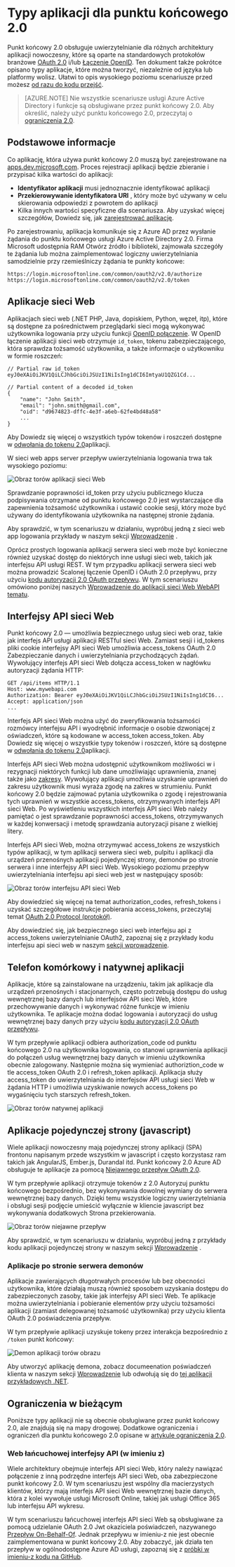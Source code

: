 <properties
    pageTitle="Typy punkt końcowy 2.0 | Microsoft Azure"
    description="Typy aplikacji i scenariusze obsługiwane przez punkt końcowy 2.0 Azure AD."
    services="active-directory"
    documentationCenter=""
    authors="dstrockis"
    manager="mbaldwin"
    editor=""/>

<tags
    ms.service="active-directory"
    ms.workload="identity"
    ms.tgt_pltfrm="na"
    ms.devlang="na"
    ms.topic="article"
    ms.date="09/30/2016"
    ms.author="dastrock"/>

# <a name="types-of-apps-for-the-v20-endpoint"></a>Typy aplikacji dla punktu końcowego 2.0
Punkt końcowy 2.0 obsługuje uwierzytelnianie dla różnych architektury aplikacji nowoczesny, które są oparte na standardowych protokołów branżowe [OAuth 2.0](active-directory-v2-protocols.md#oauth2-authorization-code-flow) i/lub [Łączenie OpenID](active-directory-v2-protocols.md#openid-connect-sign-in-flow).  Ten dokument także pokrótce opisano typy aplikacje, które można tworzyć, niezależnie od języka lub platformy wolisz.  Ułatwi to opis wysokiego poziomu scenariusze przed możesz [od razu do kodu przejść](active-directory-appmodel-v2-overview.md#getting-started).

> [AZURE.NOTE]
    Nie wszystkie scenariusze usługi Azure Active Directory i funkcje są obsługiwane przez punkt końcowy 2.0.  Aby określić, należy użyć punktu końcowego 2.0, przeczytaj o [ograniczenia 2.0](active-directory-v2-limitations.md).

## <a name="the-basics"></a>Podstawowe informacje
Co aplikację, która używa punkt końcowy 2.0 muszą być zarejestrowane na [apps.dev.microsoft.com](https://apps.dev.microsoft.com/?referrer=https://azure.microsoft.com/documentation/articles&deeplink=/appList).  Proces rejestracji aplikacji będzie zbieranie i przypisać kilka wartości do aplikacji:

- **Identyfikator aplikacji** musi jednoznacznie identyfikować aplikacji
- **Przekierowywanie identyfikatora URI** , który może być używany w celu skierowania odpowiedzi z powrotem do aplikacji
- Kilka innych wartości specyficzne dla scenariusza.  Aby uzyskać więcej szczegółów, Dowiedz się, jak [zarejestrować aplikację](active-directory-v2-app-registration.md).

Po zarejestrowaniu, aplikacja komunikuje się z Azure AD przez wysłanie żądania do punktu końcowego usługi Azure Active Directory 2.0.  Firma Microsoft udostępnia RAM Otwórz źródło i biblioteki, zajmowała szczegóły te żądania lub można zaimplementować logiczny uwierzytelniania samodzielnie przy rzemieślniczy żądania te punkty końcowe:

```
https://login.microsoftonline.com/common/oauth2/v2.0/authorize
https://login.microsoftonline.com/common/oauth2/v2.0/token
```
<!-- TODO: Need a page for libraries to link to -->

## <a name="web-apps"></a>Aplikacje sieci Web
Aplikacjach sieci web (.NET PHP, Java, dopiskiem, Python, węzeł, itp), które są dostępne za pośrednictwem przeglądarki sieci mogą wykonywać użytkownika logowania przy użyciu funkcji [OpenID połączenie](active-directory-v2-protocols.md#openid-connect-sign-in-flow).  W OpenID łączenie aplikacji sieci web otrzymuje `id_token`, tokenu zabezpieczającego, która sprawdza tożsamość użytkownika, a także informacje o użytkowniku w formie roszczeń:

```
// Partial raw id_token
eyJ0eXAiOiJKV1QiLCJhbGciOiJSUzI1NiIsIng1dCI6ImtyaU1QZG1Cd...

// Partial content of a decoded id_token
{
    "name": "John Smith",
    "email": "john.smith@gmail.com",
    "oid": "d9674823-dffc-4e3f-a6eb-62fe4bd48a58"
    ...
}
```

Aby Dowiedz się więcej o wszystkich typów tokenów i roszczeń dostępne w [odwołania do tokenu 2.0](active-directory-v2-tokens.md)aplikacji.

W sieci web apps server przepływ uwierzytelniania logowania trwa tak wysokiego poziomu:

![Obraz torów aplikacji sieci Web](../media/active-directory-v2-flows/convergence_scenarios_webapp.png)

Sprawdzanie poprawności id_token przy użyciu publicznego klucza podpisywania otrzymane od punktu końcowego 2.0 jest wystarczające dla zapewnienia tożsamość użytkownika i ustawić cookie sesji, który może być używany do identyfikowania użytkownika na następnej stronie żądania.

Aby sprawdzić, w tym scenariuszu w działaniu, wypróbuj jedną z sieci web app logowania przykłady w naszym sekcji [Wprowadzenie](active-directory-appmodel-v2-overview.md#getting-started) .

Oprócz prostych logowania aplikacji serwera sieci web może być konieczne również uzyskać dostęp do niektórych inne usługi sieci web, takich jak interfejsu API usługi REST.  W tym przypadku aplikacji serwera sieci web można prowadzić Scalonej łączenie OpenID i OAuth 2.0 przepływu, przy użyciu [kodu autoryzacji 2.0 OAuth przepływu](active-directory-v2-protocols.md#oauth2-authorization-code-flow). W tym scenariuszu omówiono poniżej naszych [Wprowadzenie do aplikacji sieci Web WebAPI tematu](active-directory-v2-devquickstarts-webapp-webapi-dotnet.md).

## <a name="web-apis"></a>Interfejsy API sieci Web
Punkt końcowy 2.0 — umożliwia bezpiecznego usług sieci web oraz, takie jak interfejs API usługi aplikacji RESTful sieci Web.  Zamiast sesji i id_tokens pliki cookie interfejsy API sieci Web umożliwia access_tokens OAuth 2.0 Zabezpieczanie danych i uwierzytelniania przychodzących żądań.  Wywołujący interfejs API sieci Web dołącza access_token w nagłówku autoryzacji żądania HTTP:

```
GET /api/items HTTP/1.1
Host: www.mywebapi.com
Authorization: Bearer eyJ0eXAiOiJKV1QiLCJhbGciOiJSUzI1NiIsIng1dCI6...
Accept: application/json
...
```

Interfejs API sieci Web można użyć do zweryfikowania tożsamości rozmówcy interfejsu API i wyodrębnić informacje o osobie dzwoniącej z oświadczeń, które są kodowane w access_token access_token.  Aby Dowiedz się więcej o wszystkie typy tokenów i roszczeń, które są dostępne w [odwołania do tokenu 2.0](active-directory-v2-tokens.md)aplikacji.

Interfejs API sieci Web można udostępnić użytkownikom możliwości w i rezygnacji niektórych funkcji lub dane umożliwiając uprawnienia, znanej także jako [zakresy](active-directory-v2-scopes.md).  Wywołujący aplikacji umożliwia uzyskanie uprawnień do zakresu użytkownik musi wyraża zgodę na zakres w strumieniu.  Punkt końcowy 2.0 będzie zajmować pytania użytkownika o zgodę i rejestrowania tych uprawnień w wszystkie access_tokens, otrzymywanych interfejs API sieci Web.  Po wyświetleniu wszystkich interfejs API sieci Web należy pamiętać o jest sprawdzanie poprawności access_tokens, otrzymywanych w każdej konwersacji i metodę sprawdzania autoryzacji pisane z wielkiej litery.

Interfejs API sieci Web, można otrzymywać access_tokens ze wszystkich typów aplikacji, w tym aplikacji serwera sieci web, pulpitu i aplikacji dla urządzeń przenośnych aplikacji pojedynczej strony, demonów po stronie serwera i inne interfejsy API sieci Web.  Wysokiego poziomu przepływ uwierzytelniania interfejsu api sieci web jest w następujący sposób:

![Obraz torów interfejsu API sieci Web](../media/active-directory-v2-flows/convergence_scenarios_webapi.png)

Aby dowiedzieć się więcej na temat authorization_codes, refresh_tokens i uzyskać szczegółowe instrukcje pobierania access_tokens, przeczytaj temat [OAuth 2.0 Protocol (protokół)](active-directory-v2-protocols-oauth-code.md).

Aby dowiedzieć się, jak bezpiecznego sieci web interfejsu api z access_tokens uwierzytelnianie OAuth2, zapoznaj się z przykłady kodu interfejsu api sieci web w naszym [sekcji wprowadzenie](active-directory-appmodel-v2-overview.md#getting-started).


## <a name="mobile-and-native-apps"></a>Telefon komórkowy i natywnej aplikacji
Aplikacje, które są zainstalowane na urządzeniu, takim jak aplikacje dla urządzeń przenośnych i stacjonarnych, często potrzebują dostępu do usług wewnętrznej bazy danych lub interfejsów API sieci Web, które przechowywanie danych i wykonywać różne funkcje w imieniu użytkownika.  Te aplikacje można dodać logowania i autoryzacji do usług wewnętrznej bazy danych przy użyciu [kodu autoryzacji 2.0 OAuth przepływu](active-directory-v2-protocols-oauth-code.md).  

W tym przepływie aplikacji odbiera authorization_code od punktu końcowego 2.0 na użytkownika logowania, co stanowi uprawnienia aplikacji do połączeń usług wewnętrznej bazy danych w imieniu użytkownika obecnie zalogowany.  Następnie można się wymieniać authoriztion_code w tle access_token OAuth 2.0 i refresh_token aplikacji.  Aplikacja służy access_token do uwierzytelniania do interfejsów API usługi sieci Web w żądania HTTP i umożliwia uzyskiwanie nowych access_tokens po wygaśnięciu tych starszych refresh_token.

![Obraz torów natywnej aplikacji](../media/active-directory-v2-flows/convergence_scenarios_native.png)

## <a name="single-page-apps-javascript"></a>Aplikacje pojedynczej strony (javascript)
Wiele aplikacji nowoczesny mają pojedynczej strony aplikacji (SPA) frontonu napisanym przede wszystkim w javascript i często korzystasz ram takich jak AngularJS, Ember.js, Durandal itd.  Punkt końcowy 2.0 Azure AD obsługuje te aplikacje za pomocą [Niejawnego przepływ OAuth 2.0](active-directory-v2-protocols-implicit.md).

W tym przepływie aplikacji otrzymuje tokenów z 2.0 Autoryzuj punktu końcowego bezpośrednio, bez wykonywania dowolnej wymiany do serwera wewnętrznej bazy danych.  Dzięki temu wszystkie logiczny uwierzytelniania i obsługi sesji podjęcie umieścić wyłącznie w kliencie javascript bez wykonywania dodatkowych Strona przekierowania.

![Obraz torów niejawne przepływ](../media/active-directory-v2-flows/convergence_scenarios_implicit.png)

Aby sprawdzić, w tym scenariuszu w działaniu, wypróbuj jedną z przykłady kodu aplikacji pojedynczej strony w naszym sekcji [Wprowadzenie](active-directory-appmodel-v2-overview.md#getting-started) .

### <a name="daemonsserver-side-apps"></a>Aplikacje po stronie serwera demonów
Aplikacje zawierających długotrwałych procesów lub bez obecności użytkownika, które działają muszą również sposobem uzyskania dostępu do zabezpieczonych zasoby, takie jak interfejsy API sieci Web.  Te aplikacje można uwierzytelniania i pobieranie elementów przy użyciu tożsamości aplikacji (zamiast delegowanej tożsamość użytkownika) przy użyciu klienta OAuth 2.0 poświadczenia przepływ.

W tym przepływie aplikacji uzyskuje tokeny przez interakcja bezpośrednio z `/token` punkt końcowy:

![Demon aplikacji torów obrazu](../media/active-directory-v2-flows/convergence_scenarios_daemon.png)

Aby utworzyć aplikację demona, zobacz documeenation poświadczeń klienta w naszym sekcji [Wprowadzenie](active-directory-appmodel-v2-overview.md#getting-started) lub odwołują się do [tej aplikacji przykładowych .NET](https://github.com/Azure-Samples/active-directory-dotnet-daemon-v2).

## <a name="current-limitations"></a>Ograniczenia w bieżącym
Poniższe typy aplikacji nie są obecnie obsługiwane przez punkt końcowy 2.0, ale znajdują się na mapy drogowej.  Dodatkowe ograniczenia i ograniczeń dla punktu końcowego 2.0 opisane w [artykule ograniczenia 2.0](active-directory-v2-limitations.md).

### <a name="chained-web-apis-on-behalf-of"></a>Web łańcuchowej interfejsy API (w imieniu z)
Wiele architektury obejmuje interfejs API sieci Web, który należy nawiązać połączenie z inną podrzędne interfejs API sieci Web, oba zabezpieczone punkt końcowy 2.0.  W tym scenariuszu jest wspólny dla macierzystych klientów, którzy mają interfejs API sieci Web wewnętrznej bazie danych, która z kolei wywołuje usługi Microsoft Online, takiej jak usługi Office 365 lub interfejsu API wykresu.

W tym scenariuszu łańcuchowej interfejs API sieci Web są obsługiwane za pomocą udzielanie OAuth 2.0 Jwt okaziciela poświadczeń, nazywanego [Przepływ On-Behalf-Of](active-directory-v2-protocols.md#oauth2-on-behalf-of-flow).  Jednak przepływu w imieniu-z nie jest obecnie zaimplementowana w punkt końcowy 2.0.  Aby zobaczyć, jak działa ten przepływ w ogólnodostępne Azure AD usługi, zapoznaj się z [próbki w imieniu-z kodu na GitHub](https://github.com/AzureADSamples/WebAPI-OnBehalfOf-DotNet).
